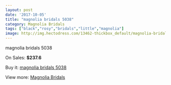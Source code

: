 ```yaml
---
layout: post
date: '2017-10-05'
title: "magnolia bridals 5038"
category: Magnolia Bridals
tags: ["black","rosy","bridals","little","magnolia"]
image: http://img.hectodress.com/13462-thickbox_default/magnolia-bridals-5038.jpg
---
```

magnolia bridals 5038

On Sales: **$237.6**
<a href="https://www.hectodress.com/magnolia-bridals/6513-magnolia-bridals-5038.html"><amp-img layout="responsive" width="600" height="600" src="//img.hectodress.com/13462-thickbox_default/magnolia-bridals-5038.jpg" alt="magnolia bridals 5038 0" /></a>
<a href="https://www.hectodress.com/magnolia-bridals/6513-magnolia-bridals-5038.html"><amp-img layout="responsive" width="600" height="600" src="//img.hectodress.com/13464-thickbox_default/magnolia-bridals-5038.jpg" alt="magnolia bridals 5038 1" /></a>
<a href="https://www.hectodress.com/magnolia-bridals/6513-magnolia-bridals-5038.html"><amp-img layout="responsive" width="600" height="600" src="//img.hectodress.com/13463-thickbox_default/magnolia-bridals-5038.jpg" alt="magnolia bridals 5038 2" /></a>

Buy it: [magnolia bridals 5038](https://www.hectodress.com/magnolia-bridals/6513-magnolia-bridals-5038.html "magnolia bridals 5038")

View more: [Magnolia Bridals](https://www.hectodress.com/110-magnolia-bridals "Magnolia Bridals")